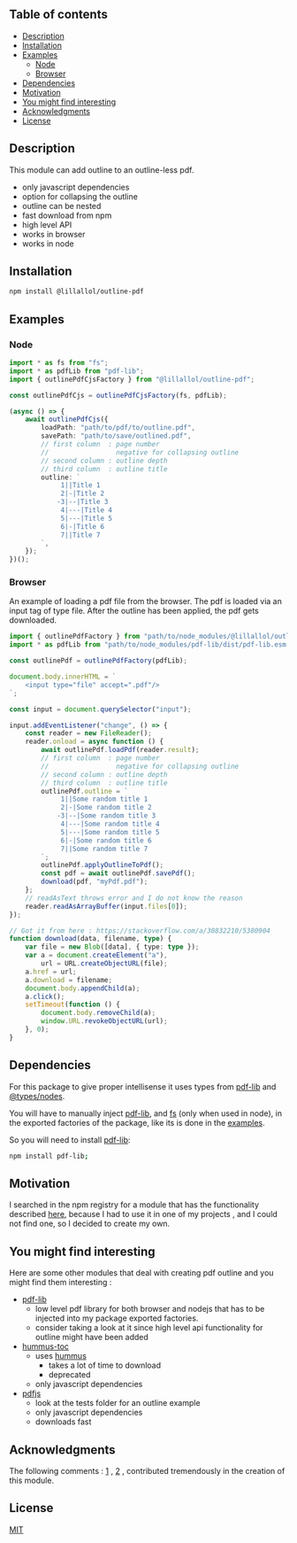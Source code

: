 ## Table of contents

-   [Description](#description)
-   [Installation](#installation)
-   [Examples](#examples)
    -   [Node](#node)
    -   [Browser](#browser)
-   [Dependencies](#dependencies)
-   [Motivation](#motivation)
-   [You might find interesting](#you-might-find-interesting)
-   [Acknowledgments](#acknowledgments)
-   [License](#license)

## Description

This module can add outline to an outline-less pdf.

-   only javascript dependencies
-   option for collapsing the outline
-   outline can be nested
-   fast download from npm
-   high level API
-   works in browser
-   works in node

## Installation

```bash
npm install @lillallol/outline-pdf
```

## Examples

### Node

```ts
import * as fs from "fs";
import * as pdfLib from "pdf-lib";
import { outlinePdfCjsFactory } from "@lillallol/outline-pdf";

const outlinePdfCjs = outlinePdfCjsFactory(fs, pdfLib);

(async () => {
    await outlinePdfCjs({
        loadPath: "path/to/pdf/to/outline.pdf",
        savePath: "path/to/save/outlined.pdf",
        // first column  : page number
        //                 negative for collapsing outline
        // second column : outline depth
        // third column  : outline title
        outline: `
             1||Title 1
             2|-|Title 2
            -3|--|Title 3
             4|---|Title 4
             5|---|Title 5
             6|-|Title 6
             7||Title 7
        `,
    });
})();
```

### Browser

An example of loading a pdf file from the browser. The pdf is loaded via an input tag of type file. After the outline has been applied, the pdf gets downloaded.

```ts
import { outlinePdfFactory } from "path/to/node_modules/@lillallol/outline-pdf/dist/index.esm.js";
import * as pdfLib from "path/to/node_modules/pdf-lib/dist/pdf-lib.esm.js";

const outlinePdf = outlinePdfFactory(pdfLib);

document.body.innerHTML = `
    <input type="file" accept=".pdf"/>
`;

const input = document.querySelector("input");

input.addEventListener("change", () => {
    const reader = new FileReader();
    reader.onload = async function () {
        await outlinePdf.loadPdf(reader.result);
        // first column  : page number
        //                 negative for collapsing outline
        // second column : outline depth
        // third column  : outline title
        outlinePdf.outline = `
             1||Some random title 1
             2|-|Some random title 2
            -3|--|Some random title 3
             4|---|Some random title 4
             5|---|Some random title 5
             6|-|Some random title 6
             7||Some random title 7
        `;
        outlinePdf.applyOutlineToPdf();
        const pdf = await outlinePdf.savePdf();
        download(pdf, "myPdf.pdf");
    };
    // readAsText throws error and I do not know the reason
    reader.readAsArrayBuffer(input.files[0]);
});

// Got it from here : https://stackoverflow.com/a/30832210/5380904
function download(data, filename, type) {
    var file = new Blob([data], { type: type });
    var a = document.createElement("a"),
        url = URL.createObjectURL(file);
    a.href = url;
    a.download = filename;
    document.body.appendChild(a);
    a.click();
    setTimeout(function () {
        document.body.removeChild(a);
        window.URL.revokeObjectURL(url);
    }, 0);
}
```

## Dependencies

For this package to give proper intellisense it uses types from [pdf-lib](https://www.npmjs.com/package/pdf-lib) and [@types/nodes](https://www.npmjs.com/package/@types/node). 

You will have to manually inject [pdf-lib](https://www.npmjs.com/package/pdf-lib), and [fs](https://nodejs.org/api/fs.html) (only when used in node), in the exported factories of the package, like its is done in the [examples](#Examples).

So you will need to install [pdf-lib](https://www.npmjs.com/package/pdf-lib):

```bash
npm install pdf-lib;
```

## Motivation

I searched in the npm registry for a module that has the functionality described [here](#Description), because I had to use it in one of my projects <!-- ([documentation-to-pdf](@TODO)) -->, and I could not find one, so I decided to create my own.

## You might find interesting

Here are some other modules that deal with creating pdf outline and you might find them interesting :

-   [pdf-lib](https://www.npmjs.com/package/pdf-lib)
    -   low level pdf library for both browser and nodejs that has to be injected into my package exported factories.
    - consider taking a look at it since high level api functionality for outline might have been added 
-   [hummus-toc](https://www.npmjs.com/package/@ocelot-consulting/hummus-toc)
    -   uses [hummus](https://www.npmjs.com/package/hummus)
        -   takes a lot of time to download
        -   deprecated
    -   only javascript dependencies
-   [pdfjs](https://www.npmjs.com/package/pdfjs)
    -   look at the tests folder for an outline example
    -   only javascript dependencies
    -   downloads fast

## Acknowledgments

The following comments : [1](https://github.com/Hopding/pdf-lib/issues/127#issuecomment-502450179) , [2](https://github.com/Hopding/pdf-lib/issues/127#issuecomment-641710694) , contributed tremendously in the creation of this module.

## License

[MIT](https://github.com/lillallol/outline-pdf/blob/master/LICENSE)
